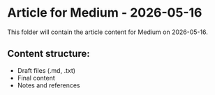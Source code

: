 # Article for Medium - 2026-05-16

This folder will contain the article content for Medium on 2026-05-16.

## Content structure:
- Draft files (.md, .txt)
- Final content
- Notes and references
